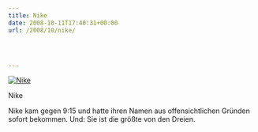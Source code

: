 ```yaml
---
title: Nike
date: 2008-10-11T17:40:31+00:00
url: /2008/10/nike/




---
```

<div class="flickr">
  <a href="http://www.flickr.com/photos/schreibblogade/2933951168/" title="Nike"><img src="//farm4.static.flickr.com/3004/2933951168_28ff815d09.jpg" alt="Nike" /></a></p>

  <p>
    Nike
  </p>
</div>

Nike kam gegen 9:15 und hatte ihren Namen aus offensichtlichen Gründen sofort bekommen. Und: Sie ist die größte von den Dreien.
